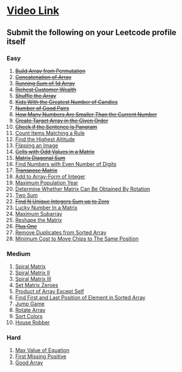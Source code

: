 # [Video Link](https://youtu.be/n60Dn0UsbEk)

## Submit the following on your Leetcode profile itself

### Easy

1. ~~[Build Array from Permutation](https://leetcode.com/problems/build-array-from-permutation/)~~
2. ~~[Concatenation of Array](https://leetcode.com/problems/concatenation-of-array/)~~
3. ~~[Running Sum of 1d Array](https://leetcode.com/problems/running-sum-of-1d-array/)~~
4. ~~[Richest Customer Wealth](https://leetcode.com/problems/richest-customer-wealth/)~~
5. ~~[Shuffle the Array](https://leetcode.com/problems/shuffle-the-array/)~~
6. ~~[Kids With the Greatest Number of Candies](https://leetcode.com/problems/kids-with-the-greatest-number-of-candies/)~~
7. ~~[Number of Good Pairs](https://leetcode.com/problems/number-of-good-pairs/)~~
8. ~~[How Many Numbers Are Smaller Than the Current Number](https://leetcode.com/problems/how-many-numbers-are-smaller-than-the-current-number/)~~
9. ~~[Create Target Array in the Given Order](https://leetcode.com/problems/create-target-array-in-the-given-order/)~~
10. ~~[Check if the Sentence Is Pangram](https://leetcode.com/problems/check-if-the-sentence-is-pangram/)~~
11. [Count Items Matching a Rule](https://leetcode.com/problems/count-items-matching-a-rule/)
12. [Find the Highest Altitude](https://leetcode.com/problems/find-the-highest-altitude/)
13. [Flipping an Image](https://leetcode.com/problems/flipping-an-image/)
14. ~~[Cells with Odd Values in a Matrix](https://leetcode.com/problems/cells-with-odd-values-in-a-matrix/)~~
15. ~~[Matrix Diagonal Sum](https://leetcode.com/problems/matrix-diagonal-sum/)~~
16. [Find Numbers with Even Number of Digits](https://leetcode.com/problems/find-numbers-with-even-number-of-digits/)
17. ~~[Transpose Matrix](https://leetcode.com/problems/transpose-matrix/)~~
18. [Add to Array-Form of Integer](https://leetcode.com/problems/add-to-array-form-of-integer/)
19. [Maximum Population Year](https://leetcode.com/problems/maximum-population-year/)
20. [Determine Whether Matrix Can Be Obtained By Rotation](https://leetcode.com/problems/determine-whether-matrix-can-be-obtained-by-rotation/)
21. [Two Sum](https://leetcode.com/problems/two-sum/)
22. ~~[Find N Unique Integers Sum up to Zero](https://leetcode.com/problems/find-n-unique-integers-sum-up-to-zero/)~~
23. [Lucky Number In a Matrix](https://leetcode.com/problems/lucky-numbers-in-a-matrix/)
24. [Maximum Subarray](https://leetcode.com/problems/maximum-subarray/)
25. [Reshape the Matrix](https://leetcode.com/problems/reshape-the-matrix/)
26. ~~[Plus One](https://leetcode.com/problems/plus-one/)~~
27. [Remove Duplicates from Sorted Array](https://leetcode.com/problems/remove-duplicates-from-sorted-array/)
28. [Minimum Cost to Move Chips to The Same Position](https://leetcode.com/problems/minimum-cost-to-move-chips-to-the-same-position/)

### Medium

1. [Spiral Matrix](https://leetcode.com/problems/spiral-matrix/)
2. [Spiral Matrix II](https://leetcode.com/problems/spiral-matrix-ii/)
3. [Spiral Matrix III](https://leetcode.com/problems/spiral-matrix-iii/)
4. [Set Matrix Zeroes](https://leetcode.com/problems/set-matrix-zeroes/)
5. [Product of Array Except Self](https://leetcode.com/problems/product-of-array-except-self/)
6. [Find First and Last Position of Element in Sorted Array](https://leetcode.com/problems/find-first-and-last-position-of-element-in-sorted-array/)
7. [Jump Game](https://leetcode.com/problems/jump-game/)
8. [Rotate Array](https://leetcode.com/problems/rotate-array/)
9. [Sort Colors](https://leetcode.com/problems/sort-colors/)
10. [House Robber](https://leetcode.com/problems/house-robber/)

### Hard

1. [Max Value of Equation](https://leetcode.com/problems/max-value-of-equation/)
2. [First Missing Positive](https://leetcode.com/problems/first-missing-positive/)
3. [Good Array](https://leetcode.com/problems/check-if-it-is-a-good-array/)
